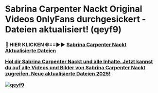 # Sabrina Carpenter Nackt Original Videos 0nlyFans durchgesickert - Dateien aktualisiert! (qeyf9)

<h3>🔴 HIER KLICKEN 🌐==►► <a href="https://tinyurl.com/h6vf6nb8" rel="nofollow">Sabrina Carpenter Nackt Aktualisierte Dateien

Hol dir Sabrina Carpenter Nackt und alle Inhalte. Jetzt kannst du auf alle Videos und Bilder von Sabrina Carpenter Nackt zugreifen. Neue aktualisierte Dateien 2025!

[![qeyf9](https://i.imgur.com/sD4kR3V.gif)](https://tinyurl.com/h6vf6nb8)
